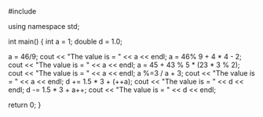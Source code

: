 #include <iostream>

using namespace std;


int main()
{
int a = 1;
double d = 1.0;

a = 46/9;
cout << "The value is = " << a << endl;
a = 46% 9 + 4 * 4 - 2;
cout << "The value is = " << a << endl;
a = 45 + 43 % 5 * (23 * 3 % 2);
cout << "The value is = " << a << endl;
a %=3 / a + 3;
cout << "The value is = " << a << endl;
d += 1.5 * 3 + (++a);
cout << "The value is = " << d << endl;
d -= 1.5 * 3 + a++;
cout << "The value is = " << d << endl;


return 0;
}
